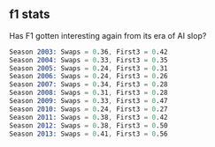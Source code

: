 ## f1 stats

Has F1 gotten interesting again from its era of AI slop?

```s
Season 2003: Swaps = 0.36, First3 = 0.42
Season 2004: Swaps = 0.33, First3 = 0.35
Season 2005: Swaps = 0.24, First3 = 0.31
Season 2006: Swaps = 0.24, First3 = 0.26
Season 2007: Swaps = 0.34, First3 = 0.28
Season 2008: Swaps = 0.31, First3 = 0.28
Season 2009: Swaps = 0.33, First3 = 0.47
Season 2010: Swaps = 0.24, First3 = 0.27
Season 2011: Swaps = 0.38, First3 = 0.42
Season 2012: Swaps = 0.38, First3 = 0.50
Season 2013: Swaps = 0.41, First3 = 0.56
```
